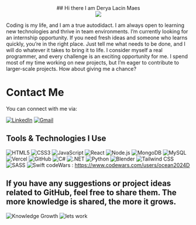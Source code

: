 
<div align="center">## Hi there I am Derya Lacin Maes
</div>
<div align="center">
  <img src="https://media4.giphy.com/media/v1.Y2lkPTc5MGI3NjExNzk3OGltb2oyYnh2Y3l4ZDQ4OGM0MTIwZGFkZWx0dnRkYzVoaXkyNiZlcD12MV9pbnRlcm5hbF9naWZfYnlfaWQmY3Q9Zw/L1R1tvI9svkIWwpVYr/giphy.gif" />
</div>

Coding is my life, and I am a true autodidact. I am always open to learning new technologies and thrive in team environments. I’m currently looking for an internship opportunity. If you need fresh ideas and someone who learns quickly, you’re in the right place. Just tell me what needs to be done, and I will do whatever it takes to bring it to life. I consider myself a real programmer, and every challenge is an exciting opportunity for me. I spend most of my time working on new projects, but I’m eager to contribute to larger-scale projects. How about giving me a chance?

# Contact Me

You can connect with me via:

[![LinkedIn](https://img.shields.io/badge/LinkedIn-0A66C2?style=for-the-badge&logo=linkedin&logoColor=white)](https://www.linkedin.com/in/derya-bxl/)
[![Gmail](https://img.shields.io/badge/Gmail-D14836?style=for-the-badge&logo=gmail&logoColor=white)](mailto:deryalacin@gmail.com)

## Tools & Technologies I Use

![HTML5](https://img.shields.io/badge/HTML5-E34F26?style=for-the-badge&logo=html5&logoColor=white)
![CSS3](https://img.shields.io/badge/CSS3-1572B6?style=for-the-badge&logo=css3&logoColor=white)
![JavaScript](https://img.shields.io/badge/JavaScript-F7DF1E?style=for-the-badge&logo=javascript&logoColor=black)
![React](https://img.shields.io/badge/React-61DAFB?style=for-the-badge&logo=react&logoColor=black)
![Node.js](https://img.shields.io/badge/Node.js-339933?style=for-the-badge&logo=node.js&logoColor=white)
![MongoDB](https://img.shields.io/badge/MongoDB-47A248?style=for-the-badge&logo=mongodb&logoColor=white)
![MySQL](https://img.shields.io/badge/MySQL-4479A1?style=for-the-badge&logo=mysql&logoColor=white)
![Vercel](https://img.shields.io/badge/Vercel-000000?style=for-the-badge&logo=vercel&logoColor=white)
![GitHub](https://img.shields.io/badge/GitHub-181717?style=for-the-badge&logo=github&logoColor=white)
![C#](https://img.shields.io/badge/C%23-239120?style=for-the-badge&logo=c-sharp&logoColor=white)
![.NET](https://img.shields.io/badge/.NET-512BD4?style=for-the-badge&logo=dotnet&logoColor=white)
![Python](https://img.shields.io/badge/Python-3776AB?style=for-the-badge&logo=python&logoColor=white)
![Blender](https://img.shields.io/badge/Blender-F5792A?style=for-the-badge&logo=blender&logoColor=white)
![Tailwind CSS](https://img.shields.io/badge/TailwindCSS-38B2AC?style=for-the-badge&logo=tailwind-css&logoColor=white)
![SASS](https://img.shields.io/badge/SASS-CC6699?style=for-the-badge&logo=sass&logoColor=white)
![Swift](https://img.shields.io/badge/Swift-F05138?style=for-the-badge&logo=swift&logoColor=white)
codeWars : https://www.codewars.com/users/ocean2024D

## If you have any suggestions or project ideas related to GitHub, feel free to share them. The more knowledge is shared, the more it grows. 

![Knowledge Growth](https://media2.giphy.com/media/8U8wAw0Whv0zXOj2dg/giphy.webp?cid=790b7611qreq9qspjysss1eqd10qhxim6hzd8zc9ll5utwzg&ep=v1_gifs_search&rid=giphy.webp&ct=g)
![lets work](https://media2.giphy.com/media/nkVSsaeThSw8RLWHr4/giphy.webp?cid=790b7611c70tgkuxzukj6u4giotutuz5tjwsq2ge1tm9ig3v&ep=v1_gifs_search&rid=giphy.webp&ct=g)





